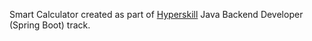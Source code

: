 Smart Calculator created as part of [Hyperskill](https://hyperskill.org/projects/42?track=12) Java Backend Developer (Spring Boot) track.
